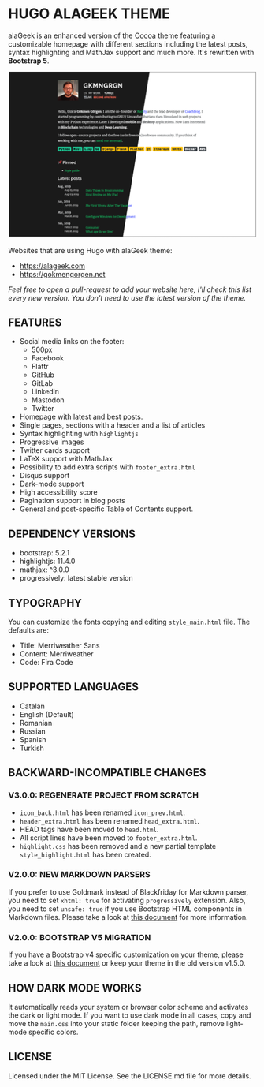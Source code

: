 # HUGO ALAGEEK THEME

alaGeek is an enhanced version of the
[Cocoa](https://github.com/mtn/cocoa-eh-hugo-theme) theme featuring a
customizable homepage with different sections including the latest
posts, syntax highlighting and MathJax support and much more. It's
rewritten with **Bootstrap 5**.

![](/images/screenshot.png)

Websites that are using Hugo with alaGeek theme:

- https://alageek.com
- https://gokmengorgen.net

_Feel free to open a pull-request to add your website here, I'll check
this list every new version. You don't need to use the latest version
of the theme._

## FEATURES

- Social media links on the footer:
  - 500px
  - Facebook
  - Flattr
  - GitHub
  - GitLab
  - Linkedin
  - Mastodon
  - Twitter
- Homepage with latest and best posts.
- Single pages, sections with a header and a list of articles
- Syntax highlighting with `highlightjs`
- Progressive images
- Twitter cards support
- LaTeX support with MathJax
- Possibility to add extra scripts with `footer_extra.html`
- Disqus support
- Dark-mode support
- High accessibility score
- Pagination support in blog posts
- General and post-specific Table of Contents support.

## DEPENDENCY VERSIONS

- bootstrap: 5.2.1
- highlightjs: 11.4.0
- mathjax: ^3.0.0
- progressively: latest stable version

## TYPOGRAPHY

You can customize the fonts copying and editing `style_main.html`
file. The defaults are:

- Title: Merriweather Sans
- Content: Merriweather
- Code: Fira Code

## SUPPORTED LANGUAGES

- Catalan
- English (Default)
- Romanian
- Russian
- Spanish
- Turkish

## BACKWARD-INCOMPATIBLE CHANGES

### V3.0.0: REGENERATE PROJECT FROM SCRATCH

- `icon_back.html` has been renamed `icon_prev.html`.
- `header_extra.html` has been renamed `head_extra.html`.
- HEAD tags have been moved to `head.html`.
- All script lines have been moved to `footer_extra.html`.
- `highlight.css` has been removed and a new partial template
  `style_highlight.html` has been created.

### V2.0.0: NEW MARKDOWN PARSERS

If you prefer to use Goldmark instead of Blackfriday for Markdown
parser, you need to set `xhtml: true` for activating `progressively`
extension. Also, you need to set `unsafe: true` if you use Bootstrap
HTML components in Markdown files. Please take a look at [this
document](https://gohugo.io/getting-started/configuration-markup/) for
more information.

### V2.0.0: BOOTSTRAP V5 MIGRATION

If you have a Bootstrap v4 specific customization on your theme,
please take a look at [this
document](https://getbootstrap.com/docs/5.0/migration/) or keep your
theme in the old version v1.5.0.

## HOW DARK MODE WORKS

It automatically reads your system or browser color scheme and
activates the dark or light mode. If you want to use dark mode in all
cases, copy and move the `main.css` into your static folder keeping
the path, remove light-mode specific colors.

## LICENSE

Licensed under the MIT License. See the LICENSE.md file for more
details.
